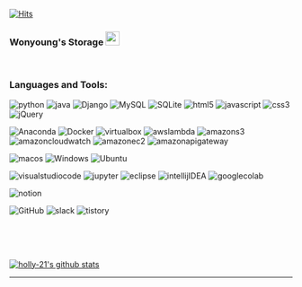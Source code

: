 [![Hits](https://hits.seeyoufarm.com/api/count/incr/badge.svg?url=https%3A%2F%2Fgithub.com%2Fholly-21%2Fhit-counter&count_bg=%233DC841&title_bg=%23555555&icon=&icon_color=%23E7E7E7&title=hits&edge_flat=false)](https://hits.seeyoufarm.com)



### Wonyoung's Storage <a href="https://github.com/holly-21"><img src="https://media.giphy.com/media/hvRJCLFzcasrR4ia7z/giphy.gif" width="25px"></a>

<!-- ## I'm a student, and a software engineer!
- 🌱 I'm currently woking on a [TEAMLAB](https://www.notion.so/TEAMLAB-d690ca4b3f4d44449520ed21e9b51739)!
- 🙃 I'm currently learning everything!
- 👥 I'm looking to collaborate with other content creators.
<br/>

### Connect with me:
[![Notion Badge](http://img.shields.io/badge/-PORTFOLIO-F6F6F6?style=flat-square&logo=notion&logoColor=black&link=https://crystalline-telescope-3c1.notion.site/Wonyoung-Park-662a88460461455e8063b684c7957a61)](링크)
[![GitHub Badge](http://img.shields.io/badge/-GitHub%20CV-000000?style=flat-square&logo=github&link=https://holly-21.github.io/)](https://holly-21.github.io/)
-->
<br/>

### Languages and Tools:
![python](https://img.shields.io/badge/python-ffffff?style=for-the-badge&logo=python)
![java](https://img.shields.io/badge/Java-ED8B00?style=for-the-badge&logo=openjdk&logoColor=white)
![Django](https://img.shields.io/badge/Django-092E20?style=for-the-badge&logo=Django)
![MySQL](https://img.shields.io/badge/MySQL-4479A1?style=for-the-badge&logo=MySQL&logoColor=white)
![SQLite](https://img.shields.io/badge/SQLite-003B57?style=for-the-badge&logo=sqlite)
![html5](https://img.shields.io/badge/html5-E34F26?style=for-the-badge&logo=html5&logoColor=white)
![javascript](https://img.shields.io/badge/javascript-F7DF1E?style=for-the-badge&logo=javascript&logoColor=white)
![css3](https://img.shields.io/badge/css3-1572B6?style=for-the-badge&logo=css3)
![jQuery](https://img.shields.io/badge/jQuery-0769AD?style=for-the-badge&logo=jQuery)

<!--
![Vue.js](https://img.shields.io/badge/Vue.js-4FC08D?style=for-the-badge&logo=Vue.js&logoColor=white)
![Node.js](https://img.shields.io/badge/Node.js-ffffff?style=for-the-badge&logo=Node.js)
![express](https://img.shields.io/badge/express-000000?style=for-the-badge&logo=express&logoColor=white)
![C++](https://img.shields.io/badge/C++-00599C?style=for-the-badge&logo=C++)
![mongodb](https://img.shields.io/badge/mongodb-ffffff?style=for-the-badge&logo=mongodb)
-->

![Anaconda](https://img.shields.io/badge/Anaconda-ffffff?style=for-the-badge&logo=Anaconda)
![Docker](https://img.shields.io/badge/Docker-2496ED?style=for-the-badge&logo=Docker&logoColor=white)
![virtualbox](https://img.shields.io/badge/virtualbox-183A61?style=for-the-badge&logo=virtualbox)
![awslambda](https://img.shields.io/badge/awslambda-FF9900?style=for-the-badge&logo=awslambda&logoColor=white)
![amazons3](https://img.shields.io/badge/amazons3-569A31?style=for-the-badge&logo=amazons3&logoColor=white)
![amazoncloudwatch](https://img.shields.io/badge/amazoncloudwatch-FF4F8B?style=for-the-badge&logo=amazoncloudwatch&logoColor=white)
![amazonec2](https://img.shields.io/badge/amazonec2-FF9900?style=for-the-badge&logo=amazonec2&logoColor=white)
![amazonapigateway](https://img.shields.io/badge/amazonapigateway-FF4F8B?style=for-the-badge&logo=amazonapigateway&logoColor=white)

![macos](https://img.shields.io/badge/macos-000000?style=for-the-badge&logo=macos)
![Windows](https://img.shields.io/badge/Windows-0078D6?style=for-the-badge&logo=Windows)
![Ubuntu](https://img.shields.io/badge/Ubuntu-ffffff?style=for-the-badge&logo=Ubuntu)

![visualstudiocode](https://img.shields.io/badge/visualstudiocode-007ACC?style=for-the-badge&logo=visualstudiocode)
![jupyter](https://img.shields.io/badge/jupyter-ffffff?style=for-the-badge&logo=jupyter)
![eclipse](https://img.shields.io/badge/Eclipse-FE7A16.svg?style=for-the-badge&logo=Eclipse&logoColor=white)
![intellijIDEA](https://img.shields.io/badge/IntelliJIDEA-000000.svg?style=for-the-badge&logo=intellij-idea&logoColor=white)
![googlecolab](https://img.shields.io/badge/googlecolab-ffffff?style=for-the-badge&logo=googlecolab)

![notion](https://img.shields.io/badge/notion-000000?style=for-the-badge&logo=notion)
<!--![Git](https://img.shields.io/badge/Git-F05032?style=for-the-badge&logo=Git&logoColor=white)-->
![GitHub](https://img.shields.io/badge/GitHub-181717?style=for-the-badge&logo=GitHub)
![slack](https://img.shields.io/badge/slack-4A154B?style=for-the-badge&logo=slack)
![tistory](https://img.shields.io/badge/tistory-000000?style=for-the-badge&logo=tistory)

<br/>
<br/>
<br/>

[![holly-21's github stats](https://github-readme-stats.vercel.app/api?username=holly-21)](https://github.com/anuraghazra/github-readme-stats)

<hr>
